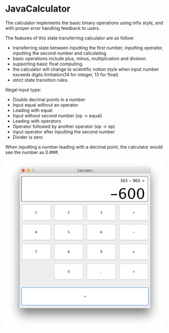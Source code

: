 # JavaCalculator
The calculator implements the basic binary operations using infix style, and with proper error handling feedback to users. 

The features of this state transferring calculator are as follow:

- transferring state between inputting the first number, inputting operator, inputting the second number and calculating.
- basic operations include plus, minus, multiplication and division.
- supporting basic float computing.
- the calculator will change to scientific notion style when input number exceeds digits limitation(14 for integer, 13 for float)
- strict state transition rules.

Illegal input type:

- Double decimal points in a number
- Input equal without an operator
- Leading with equal
- Input without second number (op -> equal)
- Leading with operators
- Operator followed by another operator (op -> op)
- Input operator after inputting the second number 
- Divider is zero

When inputting a number leading with a decimal point, the calculator would see the number as 0.###.


![screenshot](https://raw.githubusercontent.com/albuszheng/JavaCalculator/master/screenshot/ScreenShot.png)

